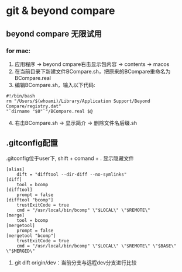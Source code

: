 # git & beyond compare

## beyond compare 无限试用
### for mac:
1. 应用程序 -> beyond cmpare右击显示包内容 -> contents -> macos
2. 在当前目录下新建文件BCompare.sh，把原来的BCompare重命名为BCompare.real
3. 编辑BCompare.sh，输入以下代码:

```````````````````````
#!/bin/bash
rm "/Users/$(whoami)/Library/Application Support/Beyond Compare/registry.dat"
"`dirname "$0"`"/BCompare.real $@

```````````````````````
4. 右击BCompare.sh -> 显示简介 -> 删除文件名后缀.sh

## .gitconfig配置
.gitconfig位于user下, shift + comand + . 显示隐藏文件

``````````````
[alias]
	dift = "difftool --dir-diff --no-symlinks"
[diff]
  	tool = bcomp
[difftool]
  	prompt = false
[difftool "bcomp"]
  	trustExitCode = true
  	cmd = "/usr/local/bin/bcomp" \"$LOCAL\" \"$REMOTE\"
[merge]
  	tool = bcomp
[mergetool]
  	prompt = false
[mergetool "bcomp"]
  	trustExitCode = true
  	cmd = "/usr/local/bin/bcomp" \"$LOCAL\" \"$REMOTE\" \"$BASE\" \"$MERGED\"
``````````````
1. git dift origin/dev：当前分支与远程dev分支进行比较